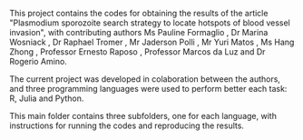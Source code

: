 This project contains the codes for obtaining the results of the article "Plasmodium sporozoite search strategy to locate hotspots of blood vessel invasion", with contributing authors Ms Pauline Formaglio , Dr Marina Wosniack , Dr Raphael Tromer , Mr Jaderson Polli , Mr Yuri Matos , Ms Hang Zhong , Professor Ernesto Raposo , Professor Marcos da Luz and Dr Rogerio Amino.

The current project was developed in colaboration between the authors, and three programming languages were used to perform better each task: R, Julia and Python.

This main folder contains three subfolders, one for each language, with instructions for running the codes and reproducing the results.